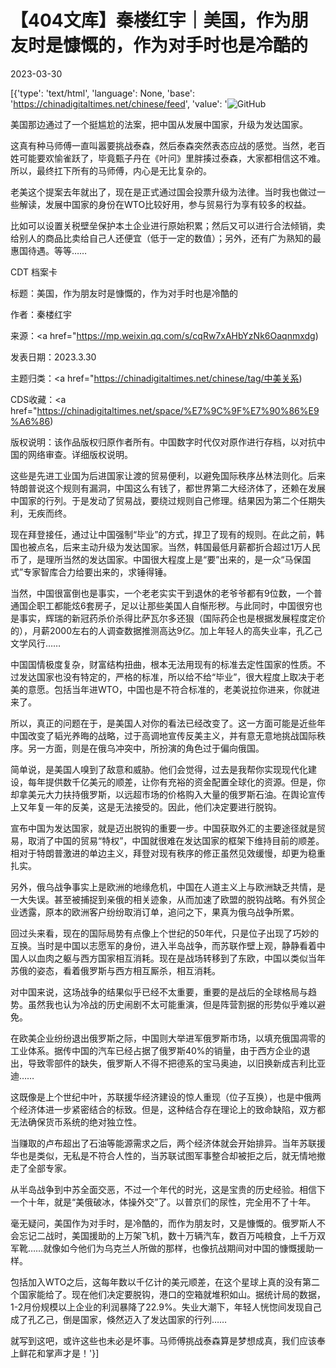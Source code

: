 # 【404文库】秦楼红宇｜美国，作为朋友时是慷慨的，作为对手时也是冷酷的

2023-03-30

[{'type': 'text/html', 'language': None, 'base': 'https://chinadigitaltimes.net/chinese/feed', 'value': '![GitHub](https://chinadigitaltimes.net/chinese/files/2023/03/image-1680177315595.png)

美国那边通过了一个挺尴尬的法案，把中国从发展中国家，升级为发达国家。

这真有种马师傅一直叫嚣要挑战泰森，然后泰森突然表态应战的感觉。当然，老百姓可能要欢愉雀跃了，毕竟甄子丹在《叶问》里胖揍过泰森，大家都相信这不难。所以，最终扛下所有的马师傅，内心是无比复杂的。

老美这个提案去年就出了，现在是正式通过国会投票升级为法律。当时我也做过一些解读，发展中国家的身份在WTO比较好用，参与贸易行为享有较多的权益。

比如可以设置关税壁垒保护本土企业进行原始积累；然后又可以进行合法倾销，卖给别人的商品比卖给自己人还便宜（低于一定的数值）；另外，还有广为熟知的最惠国待遇。等等……



CDT 档案卡

标题：美国，作为朋友时是慷慨的，作为对手时也是冷酷的

作者：秦楼红宇

来源：<a href="https://mp.weixin.qq.com/s/cqRw7xAHbYzNk6Oaqnmxdg)

发表日期：2023.3.30

主题归类：<a href="https://chinadigitaltimes.net/chinese/tag/中美关系)

CDS收藏：<a href="https://chinadigitaltimes.net/space/%E7%9C%9F%E7%90%86%E9%A6%86)

版权说明：该作品版权归原作者所有。中国数字时代仅对原作进行存档，以对抗中国的网络审查。详细版权说明。





这些是先进工业国为后进国家让渡的贸易便利，以避免国际秩序丛林法则化。后来特朗普说这个规则有漏洞，中国这么有钱了，都世界第二大经济体了，还赖在发展中国家的行列。于是发动了贸易战，要绕过规则自己修理。结果因为第二个任期失利，无疾而终。

现在拜登接任，通过让中国强制“毕业”的方式，捍卫了现有的规则。在此之前，韩国也被点名，后来主动升级为发达国家。当然，韩国最低月薪都折合超过1万人民币了，是理所当然的发达国家。中国很大程度上是“要”出来的，是一众“马保国式”专家智库合力给要出来的，求锤得锤。

当然，中国很富倒也是事实，一个老老实实干到退休的老爷爷都有9位数，一个普通国企职工都能炫6套房子，足以让那些美国人自惭形秽。与此同时，中国很穷也是事实，辉瑞的新冠药杀价杀得比萨瓦尔多还狠（国际药企也是根据发展程度定价的），月薪2000左右的人调查数据推测高达9亿。加上年轻人的高失业率，孔乙己文学风行……

中国国情极度复杂，财富结构扭曲，根本无法用现有的标准去定性国家的性质。不过发达国家也没有特定的，严格的标准，所以给不给“毕业”，很大程度上取决于老美的意愿。包括当年进WTO，中国也是不符合标准的，老美说拉你进来，你就进来了。

所以，真正的问题在于，是美国人对你的看法已经改变了。这一方面可能是近些年中国改变了韬光养晦的战略，过于高调地宣传反美主义，并有意无意地挑战国际秩序。另一方面，则是在俄乌冲突中，所扮演的角色过于偏向俄国。

简单说，是美国人嗅到了敌意和威胁。他们会觉得，过去是我帮你实现现代化建设，每年提供数千亿美元的顺差，让你有充裕的资金配置全球化的资源。但是，你却拿美元大力扶持俄罗斯，以远超市场的价格购入大量的俄罗斯石油。在舆论宣传上又年复一年的反美，这是无法接受的。因此，他们决定要进行脱钩。

宣布中国为发达国家，就是迈出脱钩的重要一步。中国获取外汇的主要途径就是贸易，取消了中国的贸易“特权”，中国就很难在发达国家的框架下维持目前的顺差。相对于特朗普激进的单边主义，拜登对现有秩序的修正虽然见效缓慢，却更为稳重扎实。

另外，俄乌战争事实上是欧洲的地缘危机，中国在人道主义上与欧洲缺乏共情，是一大失误。甚至被捕捉到亲俄的相关迹象，从而加速了欧盟的脱钩战略。有外贸企业透露，原本的欧洲客户纷纷取消订单，追问之下，果真为俄乌战争所累。

回过头来看，现在的国际局势有点像上个世纪的50年代，只是位子出现了巧妙的互换。当时是中国以志愿军的身份，进入半岛战争，而苏联作壁上观，静静看着中国人以血肉之躯与西方国家相互消耗。现在是战场转移到了东欧，中国以类似当年苏俄的姿态，看着俄罗斯与西方相互厮杀，相互消耗。

对中国来说，这场战争的结果似乎已经不太重要，重要的是战后的全球格局与趋势。虽然我也认为冷战的历史闹剧不太可能重演，但是阵营割据的形势似乎难以避免。

在欧美企业纷纷退出俄罗斯之际，中国则大举进军俄罗斯市场，以填充俄国凋零的工业体系。据传中国的汽车已经占据了俄罗斯40%的销量，由于西方企业的退出，导致零部件的缺失，俄罗斯人不得不把德系的宝马奥迪，以旧换新成吉利比亚迪……

这既像是上个世纪中叶，苏联援华经济建设的惊人重现（位子互换），也是中俄两个经济体进一步紧密结合的标致。但是，这种结合存在理论上的致命缺陷，双方都无法确保货币系统的绝对独立性。

当赚取的卢布超出了石油等能源需求之后，两个经济体就会开始排异。当年苏联援华也是类似，无私是不符合人性的，当苏联试图军事整合却被拒之后，就无情地撤走了全部专家。

从半岛战争到中苏全面交恶，不过一个年代的时光，这是宝贵的历史经验。相信下一个十年，就是“美俄破冰，体操外交”了。以普京们的尿性，完全用不了十年。

毫无疑问，美国作为对手时，是冷酷的，而作为朋友时，又是慷慨的。俄罗斯人不会忘记二战时，美国援助的上万架飞机，数十万辆汽车，数百万吨粮食，上千万双军靴……就像如今他们为乌克兰人所做的那样，也像抗战期间对中国的慷慨援助一样。

包括加入WTO之后，这每年数以千亿计的美元顺差，在这个星球上真的没有第二个国家能给了。现在他们决定要脱钩，港口的空箱就堆积如山。据统计局的数据，1-2月份规模以上企业的利润暴降了22.9%。失业大潮下，年轻人恍惚间发现自己成了孔乙己，倒是国家，倏然迈入了发达国家的行列……

就写到这吧，或许这些也未必是坏事。马师傅挑战泰森算是梦想成真，我们应该奉上鲜花和掌声才是！'}]